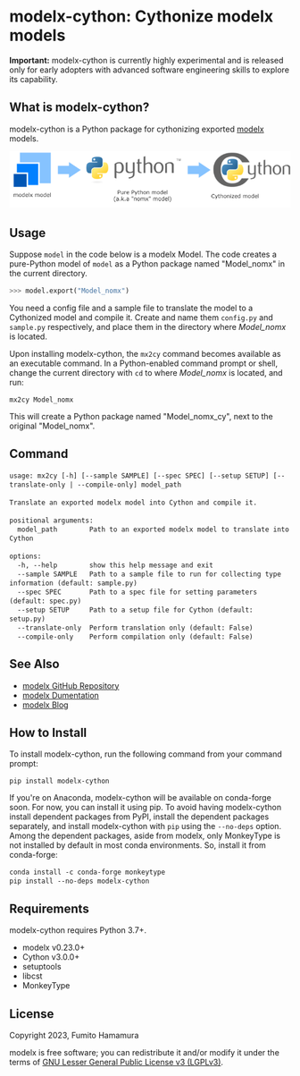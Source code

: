 # modelx-cython: Cythonize modelx models

**Important:**
modelx-cython is currently highly experimental and is released only for early adopters with advanced software engineering skills to explore its capability.

[modelx]:(https://github.com/fumitoh/modelx)

## What is modelx-cython?

modelx-cython is a Python package for cythonizing exported [modelx] models.

![Alt text](./doc/source/images/modelx-ecosystem.png "modelx Ecosystem")

## Usage

Suppose `model` in the code below is a modelx Model.
The code creates a pure-Python model of `model` as a Python package named "Model_nomx" in the current directory.

```python
>>> model.export("Model_nomx")
```

You need a config file and a sample file to translate the model to a Cythonized model and compile it. 
Create and name them `config.py` and `sample.py` respectively, and place them in the directory where *Model_nomx* is located.

Upon installing modelx-cython, the `mx2cy` command becomes available as an executable command.
In a Python-enabled command prompt or shell, change the current directory with `cd` to where *Model_nomx* is located, and run:

```
mx2cy Model_nomx
```

This will create a Python package named "Model_nomx_cy", next to the original "Model_nomx".

## Command

```
usage: mx2cy [-h] [--sample SAMPLE] [--spec SPEC] [--setup SETUP] [--translate-only | --compile-only] model_path

Translate an exported modelx model into Cython and compile it.

positional arguments:
  model_path        Path to an exported modelx model to translate into Cython

options:
  -h, --help        show this help message and exit
  --sample SAMPLE   Path to a sample file to run for collecting type information (default: sample.py)
  --spec SPEC       Path to a spec file for setting parameters (default: spec.py)
  --setup SETUP     Path to a setup file for Cython (default: setup.py)
  --translate-only  Perform translation only (default: False)
  --compile-only    Perform compilation only (default: False)
```

## See Also

* [modelx GitHub Repository](https://github.com/fumitoh/modelx)
* [modelx Dumentation](https://docs.modelx.io)
* [modelx Blog](https://modelx.io/allposts)

## How to Install

To install modelx-cython, run the following command from your command prompt:

```
pip install modelx-cython
```

If you're on Anaconda, modelx-cython will be available on conda-forge soon.
For now, you can install it using pip.
To avoid having modelx-cython install dependent packages from PyPI, install the dependent packages separately, and install modelx-cython with `pip` using the `--no-deps` option.
Among the dependent packages, aside from modelx, only MonkeyType is not installed by default in most conda environments. 
So, install it from conda-forge:

```
conda install -c conda-forge monkeytype
pip install --no-deps modelx-cython
```

## Requirements

modelx-cython requires Python 3.7+.

- modelx v0.23.0+
- Cython v3.0.0+
- setuptools
- libcst
- MonkeyType

## License

Copyright 2023, Fumito Hamamura

modelx is free software; you can redistribute it and/or
modify it under the terms of
[GNU Lesser General Public License v3 (LGPLv3)](https://github.com/fumitoh/modelx-cython/blob/master/LICENSE.txt).

